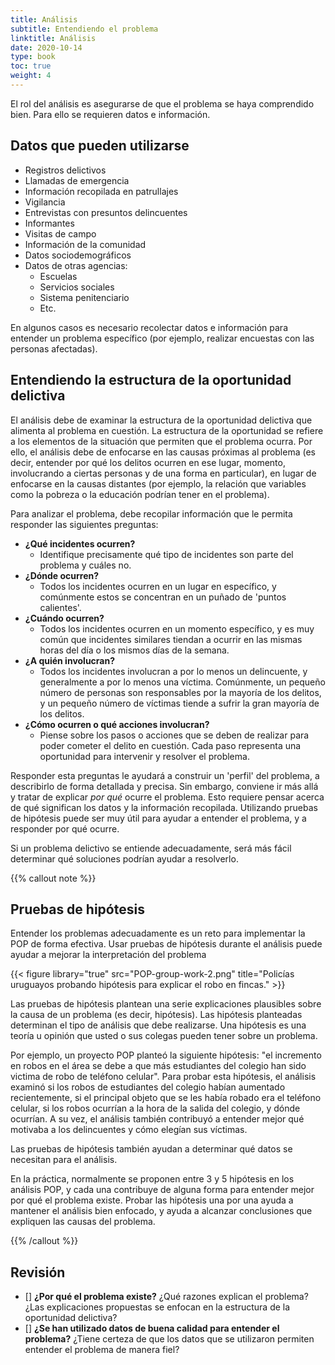 ```yaml
---
title: Análisis
subtitle: Entendiendo el problema
linktitle: Análisis
date: 2020-10-14
type: book
toc: true
weight: 4
---
```


El rol del análisis es asegurarse de que el problema se haya comprendido bien. Para ello se requieren datos e información.

## Datos que pueden utilizarse

- Registros delictivos
- Llamadas de emergencia
- Información recopilada en patrullajes
- Vigilancia
- Entrevistas con presuntos delincuentes
- Informantes
- Visitas de campo
- Información de la comunidad
- Datos sociodemográficos
- Datos de otras agencias:
	- Escuelas
	- Servicios sociales
	- Sistema penitenciario
	- Etc.

En algunos casos es necesario recolectar datos e información para entender un problema específico (por ejemplo, realizar encuestas con las personas afectadas).

## Entendiendo la estructura de la oportunidad delictiva

El análisis debe de examinar la estructura de la oportunidad delictiva que alimenta al problema en cuestión. La estructura de la oportunidad se refiere a los elementos de la situación que permiten que el problema ocurra. Por ello, el análisis debe de enfocarse en las causas próximas al problema (es decir, entender por qué los delitos ocurren en ese lugar, momento, involucrando a ciertas personas y de una forma en particular), en lugar de enfocarse en la causas distantes (por ejemplo, la relación que variables como la pobreza o la educación podrían tener en el problema).

Para analizar el problema, debe recopilar información que le permita responder las siguientes preguntas:

- **¿Qué incidentes ocurren?**
	- Identifique precisamente qué tipo de incidentes son parte del problema y cuáles no.
- **¿Dónde ocurren?**
	- Todos los incidentes ocurren en un lugar en específico, y comúnmente estos se concentran en un puñado de 'puntos calientes'.
- **¿Cuándo ocurren?**
	- Todos los incidentes ocurren en un momento específico, y es muy común que incidentes similares tiendan a ocurrir en las mismas horas del día o los mismos días de la semana.
- **¿A quién involucran?**
	- Todos los incidentes involucran a por lo menos un delincuente, y generalmente a por lo menos una víctima. Comúnmente, un pequeño número de personas son responsables por la mayoría de los delitos, y un pequeño número de víctimas tiende a sufrir la gran mayoría de los delitos.
- **¿Cómo ocurren o qué acciones involucran?**
	- Piense sobre los pasos o acciones que se deben de realizar para poder cometer el delito en cuestión. Cada paso representa una oportunidad para intervenir y resolver el problema.

Responder esta preguntas le ayudará a construir un 'perfil' del problema, a describirlo de forma detallada y precisa. Sin embargo, conviene ir más allá y tratar de explicar *por qué* ocurre el problema. Esto requiere pensar acerca de qué significan los datos y la información recopilada. Utilizando pruebas de hipótesis puede ser muy útil para ayudar a entender el problema, y a responder por qué ocurre.

Si un problema delictivo se entiende adecuadamente, será más fácil determinar qué soluciones podrían ayudar a resolverlo.

{{% callout note %}}

## Pruebas de hipótesis

Entender los problemas adecuadamente es un reto para implementar la POP de forma efectiva. Usar pruebas de hipótesis durante el análisis puede ayudar a mejorar la interpretación del problema

{{< figure library="true" src="POP-group-work-2.png" title="Policías uruguayos probando hipótesis para explicar el robo en fincas." >}}

Las pruebas de hipótesis plantean una serie explicaciones plausibles sobre la causa de un problema (es decir, hipótesis). Las hipótesis planteadas determinan el tipo de análisis que debe realizarse. Una hipótesis es una teoría u opinión que usted o sus colegas pueden tener sobre un problema.

Por ejemplo, un proyecto POP planteó la siguiente hipótesis: "el incremento en robos en el área se debe a que más estudiantes del colegio han sido victima de robo de teléfono celular". Para probar esta hipótesis, el análisis examinó si los robos de estudiantes del colegio habían aumentado recientemente, si el principal objeto que se les había robado era el teléfono celular, si los robos ocurrían a la hora de la salida del colegio, y dónde ocurrían. A su vez, el análisis también contribuyó a entender mejor qué motivaba a los delincuentes y cómo elegían sus víctimas.

Las pruebas de hipótesis también ayudan a determinar qué datos se necesitan para el análisis.

En la práctica, normalmente se proponen entre 3 y 5 hipótesis en los análisis POP, y cada una contribuye de alguna forma para entender mejor por qué el problema existe. Probar las hipótesis una por una ayuda a mantener el análisis bien enfocado, y ayuda a alcanzar conclusiones que expliquen las causas del problema.

{{% /callout %}}

## Revisión

- [] **¿Por qué el problema existe?** ¿Qué razones explican el problema? ¿Las explicaciones propuestas se enfocan en la estructura de la oportunidad delictiva?
- [] **¿Se han utilizado datos de buena calidad para entender el problema?** ¿Tiene certeza de que los datos que se utilizaron permiten entender el problema de manera fiel?

